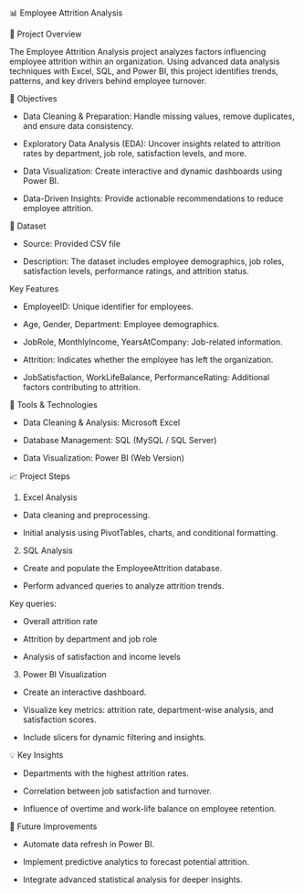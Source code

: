 📊 Employee Attrition Analysis

🚀 Project Overview

The Employee Attrition Analysis project analyzes factors influencing employee attrition within an organization. Using advanced data analysis techniques with Excel, SQL, and Power BI, this project identifies trends, patterns, and key drivers behind employee turnover.

🎯 Objectives

- Data Cleaning & Preparation: Handle missing values, remove duplicates, and ensure data consistency.

- Exploratory Data Analysis (EDA): Uncover insights related to attrition rates by department, job role, satisfaction levels, and more.

- Data Visualization: Create interactive and dynamic dashboards using Power BI.

- Data-Driven Insights: Provide actionable recommendations to reduce employee attrition.

📂 Dataset

- Source: Provided CSV file

- Description: The dataset includes employee demographics, job roles, satisfaction levels, performance ratings, and attrition status.

Key Features

- EmployeeID: Unique identifier for employees.

- Age, Gender, Department: Employee demographics.

- JobRole, MonthlyIncome, YearsAtCompany: Job-related information.

- Attrition: Indicates whether the employee has left the organization.

- JobSatisfaction, WorkLifeBalance, PerformanceRating: Additional factors contributing to attrition.

🔧 Tools & Technologies

- Data Cleaning & Analysis: Microsoft Excel

- Database Management: SQL (MySQL / SQL Server)

- Data Visualization: Power BI (Web Version)


📈 Project Steps

1. Excel Analysis

- Data cleaning and preprocessing.

- Initial analysis using PivotTables, charts, and conditional formatting.

2. SQL Analysis

- Create and populate the EmployeeAttrition database.

- Perform advanced queries to analyze attrition trends.

Key queries:

- Overall attrition rate

- Attrition by department and job role

- Analysis of satisfaction and income levels

3. Power BI Visualization

- Create an interactive dashboard.

- Visualize key metrics: attrition rate, department-wise analysis, and satisfaction scores.

- Include slicers for dynamic filtering and insights.

💡 Key Insights

- Departments with the highest attrition rates.

- Correlation between job satisfaction and turnover.

- Influence of overtime and work-life balance on employee retention.

🚦 Future Improvements

- Automate data refresh in Power BI.

- Implement predictive analytics to forecast potential attrition.

- Integrate advanced statistical analysis for deeper insights.
